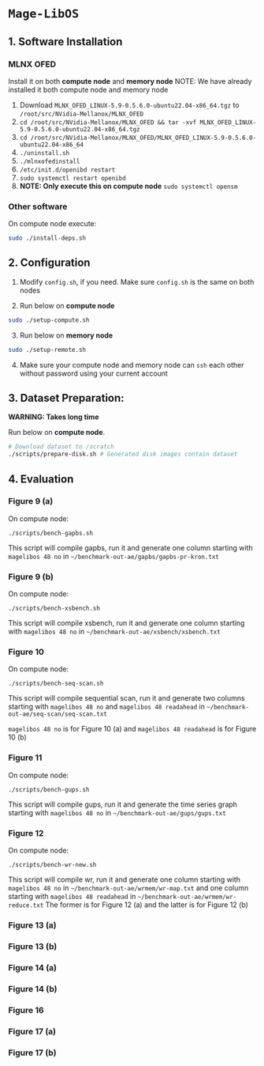 # `Mage-LibOS`

## 1. Software Installation
### MLNX OFED
Install it on both **compute node** and **memory node**
NOTE: We have already installed it both compute node and memory node
1. Download `MLNX_OFED_LINUX-5.9-0.5.6.0-ubuntu22.04-x86_64.tgz` to `/root/src/NVidia-Mellanox/MLNX_OFED`
2. `cd /root/src/NVidia-Mellanox/MLNX_OFED && tar -xvf MLNX_OFED_LINUX-5.9-0.5.6.0-ubuntu22.04-x86_64.tgz`
3. `cd /root/src/NVidia-Mellanox/MLNX_OFED/MLNX_OFED_LINUX-5.9-0.5.6.0-ubuntu22.04-x86_64`
4. `./uninstall.sh`
5. `./mlnxofedinstall`
6. `/etc/init.d/openibd restart`
7. `sudo systemctl restart openibd`
8. **NOTE: Only execute this on compute node** `sudo systemctl opensm`
### Other software
On compute node execute:
```bash
sudo ./install-deps.sh
```

## 2. Configuration
1. Modify `config.sh`, if you need. Make sure `config.sh` is the same on both nodes

2. Run below on **compute node**

```bash
sudo ./setup-compute.sh
```

3. Run below on **memory node**

```bash
sudo ./setup-remote.sh
```

4. Make sure your compute node and memory node can `ssh` each other without password using 
your current account

## 3. Dataset Preparation:
**WARNING: Takes long time**

Run below on **compute node**.

```bash
# Download dataset to /scratch
./scripts/prepare-disk.sh # Generated disk images contain dataset
```

## 4. Evaluation
### Figure 9 (a)
On compute node:
```
./scripts/bench-gapbs.sh
```
This script will compile gapbs, run it and generate one column 
starting with `magelibos 48 no` in 
`~/benchmark-out-ae/gapbs/gapbs-pr-kron.txt`

### Figure 9 (b)
On compute node:
```
./scripts/bench-xsbench.sh
```
This script will compile xsbench, run it and generate one column 
starting with `magelibos 48 no` in 
`~/benchmark-out-ae/xsbench/xsbench.txt`

### Figure 10
On compute node:
```
./scripts/bench-seq-scan.sh
```
This script will compile sequential scan, run it and generate two columns 
starting with `magelibos 48 no` and `magelibos 48 readahead` in 
`~/benchmark-out-ae/seq-scan/seq-scan.txt`

`magelibos 48 no` is for Figure 10 (a) and `magelibos 48 readahead` is for 
Figure 10 (b)

### Figure 11
On compute node:
```
./scripts/bench-gups.sh
```
This script will compile gups, run it and generate the time series graph
starting with `magelibos 48 no` in 
`~/benchmark-out-ae/gups/gups.txt`

### Figure 12
On compute node:
```
./scripts/bench-wr-new.sh
```
This script will compile wr, run it and generate one column
starting with `magelibos 48 no` in 
`~/benchmark-out-ae/wrmem/wr-map.txt` and one column starting 
with `magelibos 48 readahead` in 
`~/benchmark-out-ae/wrmem/wr-reduce.txt`
The former is for Figure 12 (a) and the latter is for Figure 12 (b)

### Figure 13 (a)

### Figure 13 (b)

### Figure 14 (a)

### Figure 14 (b)

### Figure 16

### Figure 17 (a)

### Figure 17 (b)